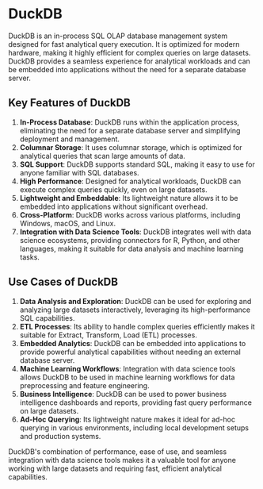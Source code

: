 # DuckDB

DuckDB is an in-process SQL OLAP database management system designed for fast analytical query execution. It is optimized for modern hardware, making it highly efficient for complex queries on large datasets. DuckDB provides a seamless experience for analytical workloads and can be embedded into applications without the need for a separate database server.

## Key Features of DuckDB

1. **In-Process Database**: DuckDB runs within the application process, eliminating the need for a separate database server and simplifying deployment and management.
2. **Columnar Storage**: It uses columnar storage, which is optimized for analytical queries that scan large amounts of data.
3. **SQL Support**: DuckDB supports standard SQL, making it easy to use for anyone familiar with SQL databases.
4. **High Performance**: Designed for analytical workloads, DuckDB can execute complex queries quickly, even on large datasets.
5. **Lightweight and Embeddable**: Its lightweight nature allows it to be embedded into applications without significant overhead.
6. **Cross-Platform**: DuckDB works across various platforms, including Windows, macOS, and Linux.
7. **Integration with Data Science Tools**: DuckDB integrates well with data science ecosystems, providing connectors for R, Python, and other languages, making it suitable for data analysis and machine learning tasks.

## Use Cases of DuckDB

1. **Data Analysis and Exploration**: DuckDB can be used for exploring and analyzing large datasets interactively, leveraging its high-performance SQL capabilities.
2. **ETL Processes**: Its ability to handle complex queries efficiently makes it suitable for Extract, Transform, Load (ETL) processes.
3. **Embedded Analytics**: DuckDB can be embedded into applications to provide powerful analytical capabilities without needing an external database server.
4. **Machine Learning Workflows**: Integration with data science tools allows DuckDB to be used in machine learning workflows for data preprocessing and feature engineering.
5. **Business Intelligence**: DuckDB can be used to power business intelligence dashboards and reports, providing fast query performance on large datasets.
6. **Ad-Hoc Querying**: Its lightweight nature makes it ideal for ad-hoc querying in various environments, including local development setups and production systems.

DuckDB's combination of performance, ease of use, and seamless integration with data science tools makes it a valuable tool for anyone working with large datasets and requiring fast, efficient analytical capabilities.
